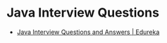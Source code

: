 # Java Interview Questions

* [Java Interview Questions and Answers | Edureka](https://github.com/shamy1st/java-interview-edureka)
